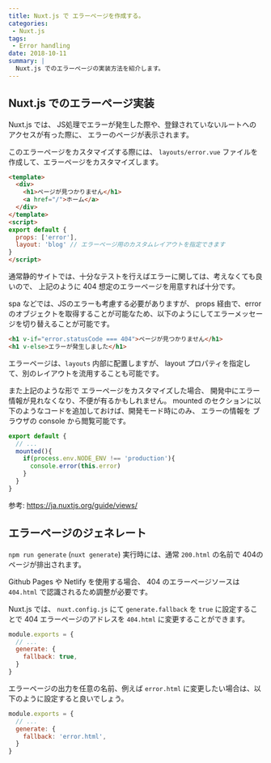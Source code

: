 ```yaml
---
title: Nuxt.js で エラーページを作成する。
categories:
 - Nuxt.js
tags:
 - Error handling
date: 2018-10-11
summary: | 
  Nuxt.js でのエラーページの実装方法を紹介します。
---
```


## Nuxt.js でのエラーページ実装

Nuxt.js では、 JS処理でエラーが発生した際や、登録されていないルートへのアクセスが有った際に、
エラーのページが表示されます。

このエラーページをカスタマイズする際には、
`layouts/error.vue` ファイルを作成して、エラーページをカスタマイズします。

```html
<template>
  <div>
    <h1>ページが見つかりません</h1>
    <a href="/">ホーム</a>
  </div>
</template>
<script>
export default {
  props: ['error'],
  layout: 'blog' // エラーページ用のカスタムレイアウトを指定できます
}
</script>
```

通常静的サイトでは、十分なテストを行えばエラーに関しては、考えなくても良いので、
上記のように 404 想定のエラーページを用意すれば十分です。

spa などでは、JSのエラーも考慮する必要がありますが、
props 経由で、errorのオブジェクトを取得することが可能なため、以下のようにしてエラーメッセージを切り替えることが可能です。


```html
<h1 v-if="error.statusCode === 404">ページが見つかりません</h1>
<h1 v-else>エラーが発生しました</h1>
```

エラーページは、`layouts` 内部に配置しますが、 layout プロパティを指定して、別のレイアウトを流用することも可能です。

また上記のような形で エラーページをカスタマイズした場合、
開発中にエラー情報が見れなくなり、不便が有るかもしれません。
mounted のセクションに以下のようなコードを追加しておけば、開発モード時にのみ、
エラーの情報を ブラウザの console から閲覧可能です。

```js
export default {
  // ...
  mounted(){
    if(process.env.NODE_ENV !== 'production'){
      console.error(this.error)      
    }
  }
}
```

参考: https://ja.nuxtjs.org/guide/views/

## エラーページのジェネレート

`npm run generate` (`nuxt generate`) 実行時には、通常 `200.html` の名前で 404のページが排出されます。

Github Pages や Netlify を使用する場合、 404 のエラーページソースは `404.html` で認識されるため調整が必要です。

Nuxt.js では、 `nuxt.config.js` にて `generate.fallback` を `true` に設定することで 404 エラーページのアドレスを `404.html` に変更することができます。

```js
module.exports = {
  // ...
  generate: {
    fallback: true,
  }
}
```

エラーページの出力を任意の名前、例えば `error.html` に変更したい場合は、以下のように設定すると良いでしょう。

```js
module.exports = {
  // ...
  generate: {
    fallback: 'error.html',
  }
}
```
